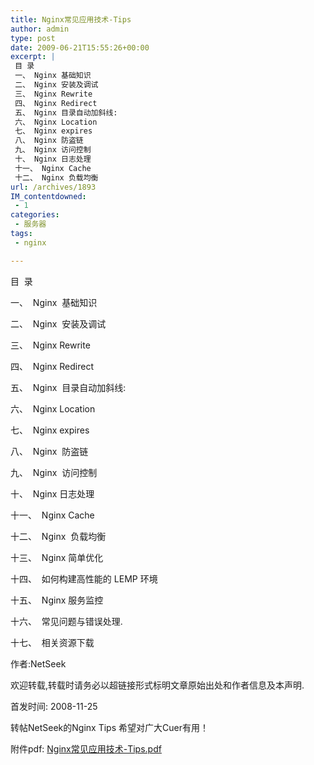 ```yaml
---
title: Nginx常见应用技术-Tips
author: admin
type: post
date: 2009-06-21T15:55:26+00:00
excerpt: |
 目 录
 一、 Nginx 基础知识
 二、 Nginx 安装及调试
 三、 Nginx Rewrite
 四、 Nginx Redirect
 五、 Nginx 目录自动加斜线:
 六、 Nginx Location
 七、 Nginx expires
 八、 Nginx 防盗链
 九、 Nginx 访问控制
 十、 Nginx 日志处理
 十一、 Nginx Cache
 十二、 Nginx 负载均衡
url: /archives/1893
IM_contentdowned:
 - 1
categories:
 - 服务器
tags:
 - nginx

---
```


目  录

一、  Nginx  基础知识

二、  Nginx  安装及调试

三、  Nginx Rewrite

四、  Nginx Redirect

五、  Nginx  目录自动加斜线:

六、  Nginx Location

七、  Nginx expires

八、  Nginx  防盗链

九、  Nginx  访问控制

十、  Nginx 日志处理

十一、  Nginx Cache

十二、  Nginx  负载均衡

十三、  Nginx 简单优化

十四、  如何构建高性能的 LEMP 环境

十五、  Nginx 服务监控

十六、  常见问题与错误处理.

十七、  相关资源下载

作者:NetSeek

欢迎转载,转载时请务必以超链接形式标明文章原始出处和作者信息及本声明.

首发时间: 2008-11-25


转帖NetSeek的Nginx Tips 希望对广大Cuer有用！


附件pdf: [Nginx常见应用技术-Tips.pdf](/wp-content/uploads/2009/06/20090615_5e83f7a0addbb093df4fjp2nchwhwggc.pdf)